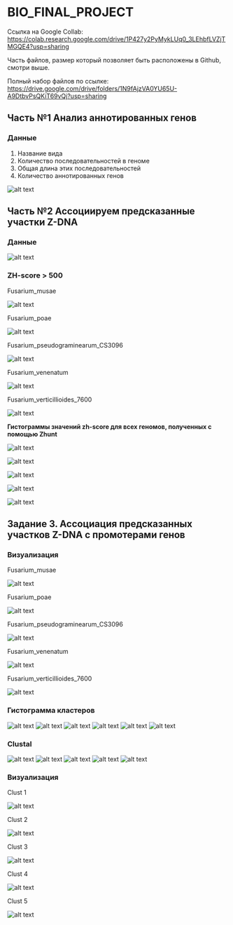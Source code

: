 # BIO_FINAL_PROJECT

Ссылка на Google Collab: https://colab.research.google.com/drive/1P427y2PyMykLUq0_3LEhbfLVZjTMGQE4?usp=sharing

Часть файлов, размер который позволяет быть расположены в Github, смотри выше.

Полный набор файлов по ссылке: https://drive.google.com/drive/folders/1N9fAjzVA0YU65U-A9DtbvPsQKiT69vQj?usp=sharing


## Часть №1 Анализ аннотированных генов 

### **Данные**
1) Название вида
2) Количество последовательностей в геноме
3) Общая длина этих последовательностей
4) Количество аннотированных генов

![alt text](table_1.png)


## Часть №2 Ассоциируем предсказанные участки Z-DNA


### **Данные**

![alt text](table_2.png)

### **ZH-score > 500**

Fusarium_musae

![alt text](zhunt_500/z_1.png)


Fusarium_poae

![alt text](zhunt_500/z_2.png)


Fusarium_pseudograminearum_CS3096

![alt text](zhunt_500/z_3.png)


Fusarium_venenatum

![alt text](zhunt_500/z_4.png)


Fusarium_verticillioides_7600

![alt text](zhunt_500/z_5.png)

**Гистограммы значений zh-score для всех геномов, полученных с помощью Zhunt**

![alt text](z_graph/gr_1.png)

![alt text](z_graph/gr_2.png)

![alt text](z_graph/gr_3.png)

![alt text](z_graph/gr_4.png)

![alt text](z_graph/gr_5.png)

## Задание 3. Ассоциация предсказанных участков Z-DNA с промотерами генов

### Визуализация

Fusarium_musae

![alt text](Визуализация_1/z_1.png)

Fusarium_poae

![alt text](Визуализация_1/z_2.png)


Fusarium_pseudograminearum_CS3096

![alt text](Визуализация_1/z_3.png)


Fusarium_venenatum

![alt text](Визуализация_1/z_4.png)


Fusarium_verticillioides_7600

![alt text](Визуализация_1/z_5.png)


### Гистограмма кластеров

![alt text](cl_graph/gr_1.png)
![alt text](cl_graph/gr_2.png)
![alt text](cl_graph/gr_3.png)
![alt text](cl_graph/gr_4.png)
![alt text](cl_graph/gr_5.png)
![alt text](cl_graph/gr_6.png)

### Clustal


![alt text](cl_picture/cl_1.png)
![alt text](cl_picture/cl_2.png)
![alt text](cl_picture/cl_3.png)
![alt text](cl_picture/cl_4.png)
![alt text](cl_picture/cl_5.png)



### Визуализация

Clust 1

![alt text](Визуализация_2/gr_1.png)

Clust 2

![alt text](Визуализация_2/gr_2.png)


Clust 3

![alt text](Визуализация_2/gr_3.png)


Clust 4

![alt text](Визуализация_2/gr_4.png)



Clust 5

![alt text](Визуализация_2/gr_5.png)

